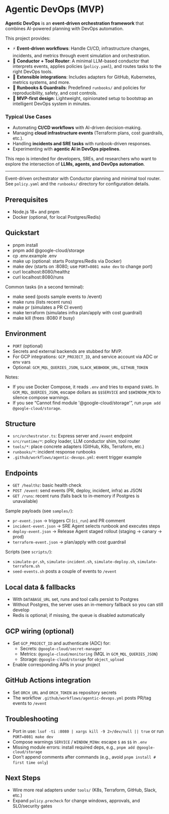 # Agentic DevOps (MVP)

**Agentic DevOps** is an **event-driven orchestration framework** that combines AI-powered planning with DevOps automation.

This project provides:
- ⚡ **Event-driven workflows**: Handle CI/CD, infrastructure changes, incidents, and metrics through event simulation and orchestration.
- 🧠 **Conductor + Tool Router**: A minimal LLM-based conductor that interprets events, applies policies (`policy.yaml`), and routes tasks to the right DevOps tools.
- 🔧 **Extensible integrations**: Includes adapters for GitHub, Kubernetes, metrics systems, and more.
- 📘 **Runbooks & Guardrails**: Predefined `runbooks/` and policies for reproducibility, safety, and cost controls.
- 🚀 **MVP-first design**: Lightweight, opinionated setup to bootstrap an intelligent DevOps system in minutes.

### Typical Use Cases
- Automating **CI/CD workflows** with AI-driven decision-making.
- Managing **cloud infrastructure events** (Terraform plans, cost guardrails, etc.).
- Handling **incidents and SRE tasks** with runbook-driven responses.
- Experimenting with **agentic AI in DevOps pipelines**.

This repo is intended for developers, SREs, and researchers who want to explore the intersection of **LLMs, agents, and DevOps automation**.

---

Event-driven orchestrator with Conductor planning and minimal tool router.
See `policy.yaml` and the `runbooks/` directory for configuration details.

## Prerequisites

- Node.js 18+ and pnpm
- Docker (optional, for local Postgres/Redis)

## Quickstart

- pnpm install
- pnpm add @google-cloud/storage
- cp .env.example .env
- make up (optional: starts Postgres/Redis via Docker)
- make dev (starts on :8080; use `PORT=8081 make dev` to change port)
- curl localhost:8080/healthz
- curl localhost:8080/runs

Common tasks (in a second terminal):

- make seed (posts sample events to /event)
- make runs (lists recent runs)
- make pr (simulates a PR CI event)
- make terraform (simulates infra plan/apply with cost guardrail)
- make kill (frees :8080 if busy)

## Environment

- `PORT` (optional)
- Secrets and external backends are stubbed for MVP.
- For GCP integrations: `GCP_PROJECT_ID`, and service account via ADC or env vars
- Optional: `GCM_MQL_QUERIES_JSON`, `SLACK_WEBHOOK_URL`, `GITHUB_TOKEN`

Notes:

- If you use Docker Compose, it reads `.env` and tries to expand `$VARS`. In `GCM_MQL_QUERIES_JSON`, escape dollars as `$$SERVICE` and `$$WINDOW_MIN` to silence compose warnings.
- If you see “Cannot find module '@google-cloud/storage'”, run `pnpm add @google-cloud/storage`.

## Structure

- `src/orchestrator.ts`: Express server and `/event` endpoint
- `src/runtime/*`: policy loader, LLM conductor shim, tool router
- `tools/*`: place concrete adapters (GitHub, K8s, Terraform, etc.)
- `runbooks/*`: incident response runbooks
- `.github/workflows/agentic-devops.yml`: event trigger example

## Endpoints

- `GET /healthz`: basic health check
- `POST /event`: send events (PR, deploy, incident, infra) as JSON
- `GET /runs`: recent runs (falls back to in-memory if Postgres is unavailable)

Sample payloads (see `samples/`):

- `pr-event.json` → triggers CI (`ci_run`) and PR comment
- `incident-event.json` → SRE Agent selects runbook and executes steps
- `deploy-event.json` → Release Agent staged rollout (staging → canary → prod)
- `terraform-event.json` → plan/apply with cost guardrail

Scripts (see `scripts/`):

- `simulate-pr.sh`, `simulate-incident.sh`, `simulate-deploy.sh`, `simulate-terraform.sh`
- `seed-events.sh` posts a couple of events to `/event`

## Local data & fallbacks

- With `DATABASE_URL` set, runs and tool calls persist to Postgres
- Without Postgres, the server uses an in-memory fallback so you can still develop
- Redis is optional; if missing, the queue is disabled automatically

## GCP wiring (optional)

- Set `GCP_PROJECT_ID` and authenticate (ADC) for:
  - Secrets: `@google-cloud/secret-manager`
  - Metrics: `@google-cloud/monitoring` (MQL in `GCM_MQL_QUERIES_JSON`)
  - Storage: `@google-cloud/storage` for `object_upload`
- Enable corresponding APIs in your project

## GitHub Actions integration

- Set `ORCH_URL` and `ORCH_TOKEN` as repository secrets
- The workflow `.github/workflows/agentic-devops.yml` posts PR/tag events to `/event`

## Troubleshooting

- Port in use: `lsof -ti :8080 | xargs kill -9 2>/dev/null || true` or run `PORT=8081 make dev`
- Compose warnings `SERVICE` / `WINDOW_MINm`: escape `$` as `$$` in `.env`
- Missing module errors: install required deps, e.g., `pnpm add @google-cloud/storage`
- Don’t append comments after commands (e.g., avoid `pnpm install # first time only`)

## Next Steps

- Wire more real adapters under `tools/` (K8s, Terraform, GitHub, Slack, etc.)
- Expand `policy.precheck` for change windows, approvals, and SLO/security gates
